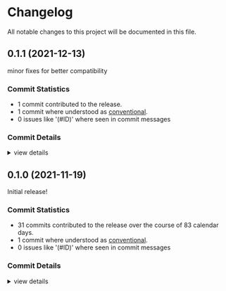 # Changelog

All notable changes to this project will be documented in this file.

## 0.1.1 (2021-12-13)

minor fixes for better compatibility

### Commit Statistics

<csr-read-only-do-not-edit/>

 - 1 commit contributed to the release.
 - 1 commit where understood as [conventional](https://www.conventionalcommits.org).
 - 0 issues like '(#ID)' where seen in commit messages

### Commit Details

<csr-read-only-do-not-edit/>

<details><summary>view details</summary>

 * **Uncategorized**
    - use TriangleList again ([`e9147ed`](https://github.comgit//apertus-open-source-cinema/narui/commit/e9147edccd11b53baae8bbe5173d04f21f4c545a))
</details>

## 0.1.0 (2021-11-19)

Initial release!

### Commit Statistics

<csr-read-only-do-not-edit/>

 - 31 commits contributed to the release over the course of 83 calendar days.
 - 1 commit where understood as [conventional](https://www.conventionalcommits.org).
 - 0 issues like '(#ID)' where seen in commit messages

### Commit Details

<csr-read-only-do-not-edit/>

<details><summary>view details</summary>

 * **Uncategorized**
    - Release narui_core v0.1.0, narui_macros v0.1.0, narui_widgets v0.1.0, narui v0.1.0 ([`ded0884`](https://github.comgit//apertus-open-source-cinema/narui/commit/ded08846593b06955d2413823f439a7436189eae))
    - Release rutter_layout v0.1.0, narui_core v0.1.0, narui_macros v0.1.0, narui_widgets v0.1.0, narui v0.1.0 ([`dc18edd`](https://github.comgit//apertus-open-source-cinema/narui/commit/dc18edd7b636abfd9815716d9a3b0d297f2179e9))
    - Release freelist v0.1.0, rutter_layout v0.1.0, narui_core v0.1.0, narui_macros v0.1.0, narui_widgets v0.1.0, narui v0.1.0 ([`5b90685`](https://github.comgit//apertus-open-source-cinema/narui/commit/5b9068543940621cf046f0dbd8d84cad0b9bfa3d))
    - Release freelist v0.1.0, rutter_layout v0.1.0, narui_core v0.1.0, narui_macros v0.1.0, narui_widgets v0.1.0, narui v0.1.0 ([`974b403`](https://github.comgit//apertus-open-source-cinema/narui/commit/974b40366ec6bcd43a6c32883f117b7ca45753d8))
    - Release freelist v0.1.0, rutter_layout v0.1.0, narui_core v0.1.0, narui_macros v0.1.0, narui_widgets v0.1.0, narui v0.1.0 ([`86eb164`](https://github.comgit//apertus-open-source-cinema/narui/commit/86eb1640fe543d25e0e8842181aac6e9b392fe63))
    - add metadata to Cargo.toml files ([`23cb406`](https://github.comgit//apertus-open-source-cinema/narui/commit/23cb406809d31613caa3457eaa983e81b349eab6))
    - upgrade vulkano rs to 0.26.0 ([`30a2797`](https://github.comgit//apertus-open-source-cinema/narui/commit/30a2797815ef0b1ca38e782a8387c816732de1a4))
    - Rework macro imports ([`99bffa7`](https://github.comgit//apertus-open-source-cinema/narui/commit/99bffa76b373f2191ee2e50d425642905708961d))
    - Implement subpasses ([`a60d2d6`](https://github.comgit//apertus-open-source-cinema/narui/commit/a60d2d66b18ce49a05ec3e6491592f04de2e6e39))
    - formal-function-parameter-attributes for defaults ([`cd29c94`](https://github.comgit//apertus-open-source-cinema/narui/commit/cd29c94eb1ee3de66a78acdd3fbc0014880bd648))
    - implement correct (render) sorting for text ([`1aa92c5`](https://github.comgit//apertus-open-source-cinema/narui/commit/1aa92c534b1ef55750e7002d84a1da81ab413fdc))
    - render lyon, text and rounded rect single pass ([`4ad6232`](https://github.comgit//apertus-open-source-cinema/narui/commit/4ad623252ed3c4bbeccdc74a7ecd6d6cf77981fa))
    - cleanup too verbose types in narui_widgets ([`5dc288e`](https://github.comgit//apertus-open-source-cinema/narui/commit/5dc288eafdbf0e89c629f0cb376564519b1f5b12))
    - refactoring ([`16f0955`](https://github.comgit//apertus-open-source-cinema/narui/commit/16f0955fc104936fc29627c6bb29567e73ebe664))
    - optimize rect a bit, bring back circle_bench to rect_leaf ([`be5b9a1`](https://github.comgit//apertus-open-source-cinema/narui/commit/be5b9a16ef2eb8cd664af98b8b31c28e8d5a7ed2))
    - fix stroked rects ([`f62f964`](https://github.comgit//apertus-open-source-cinema/narui/commit/f62f9648833cf0df76ab33de65574ce62b1e44be))
    - integrate external hook count into FragmentStore ([`91d395e`](https://github.comgit//apertus-open-source-cinema/narui/commit/91d395ea042ca5d58aa37c85e6483f284473205a))
    - widget updates ([`cfa94f4`](https://github.comgit//apertus-open-source-cinema/narui/commit/cfa94f4f1694d2d78b2aa1d0494fb7da07744915))
    - change ergonomics of rect and input ([`0d4c5dc`](https://github.comgit//apertus-open-source-cinema/narui/commit/0d4c5dc333c5fb2fa24d88cbd2342c6d2aecc154))
    - clippy + fmt ([`43c7710`](https://github.comgit//apertus-open-source-cinema/narui/commit/43c7710aa9b8bb07dd40de75b8b2343ad9f86d28))
    - rework fragments to be stored in a FreeList besides their args ([`4ff7e6d`](https://github.comgit//apertus-open-source-cinema/narui/commit/4ff7e6d1bef469e0517888aa86dc0c1b1a867fbb))
    - Add support for clipping ([`c8867dd`](https://github.comgit//apertus-open-source-cinema/narui/commit/c8867dd0bce4633ab487b2125c00d8d16d2521cb))
    - implement depth testing, rework stack ([`5eba0e0`](https://github.comgit//apertus-open-source-cinema/narui/commit/5eba0e08724975a5a6525c3c6183553a697df2a2))
    - cargo clippy & cargo fmt ([`cf6fbbf`](https://github.comgit//apertus-open-source-cinema/narui/commit/cf6fbbf906beccd8ec9c3cd63c082c27897af4be))
    - fix examples ([`cf563d0`](https://github.comgit//apertus-open-source-cinema/narui/commit/cf563d066410b79102e0b4f424e1b5b086225c79))
    - rework lyon renderer ([`5f61394`](https://github.comgit//apertus-open-source-cinema/narui/commit/5f61394e6652d3b57793a0852861c7d489865c13))
    - more clippy ([`7bb8420`](https://github.comgit//apertus-open-source-cinema/narui/commit/7bb842005c4bd3f92f07d2d9fa2cd59cf47a84e7))
    - clippy v2 ([`a8b3e53`](https://github.comgit//apertus-open-source-cinema/narui/commit/a8b3e53cf3b67329743325b003a423cdb71f4ebc))
    - cargo fmt ([`2cb1eb0`](https://github.comgit//apertus-open-source-cinema/narui/commit/2cb1eb0f29b37e847c8740a21a8d2df7286a6b1f))
    - misc cleanup ([`62138dc`](https://github.comgit//apertus-open-source-cinema/narui/commit/62138dcaaab2d9ff0d70dc7dfbbd42c06838d73b))
    - optimize keys ([`8972a69`](https://github.comgit//apertus-open-source-cinema/narui/commit/8972a69de77ed7837d849c7c029910eab3486c56))
</details>

